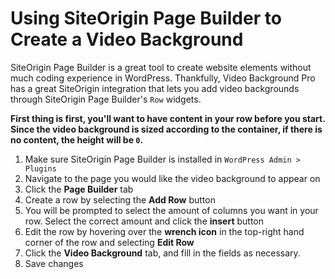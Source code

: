 # Using SiteOrigin Page Builder to Create a Video Background

SiteOrigin Page Builder is a great tool to create website elements without much coding experience in WordPress. Thankfully, Video Background Pro has a great SiteOrigin integration that lets you add video backgrounds through SiteOrigin Page Builder's `Row` widgets.

**First thing is first, you'll want to have content in your row before you start. Since the video background is sized according to the container, if there is no content, the height will be `0`.**

1. Make sure SiteOrigin Page Builder is installed in `WordPress Admin > Plugins`
2. Navigate to the page you would like the video background to appear on
3. Click the **Page Builder** tab
4. Create a row by selecting the **Add Row** button
5. You will be prompted to select the amount of columns you want in your row. Select the correct amount and click the **insert** button
6. Edit the row by hovering over the **wrench icon** in the top-right hand corner of the row and selecting **Edit Row**
7. Click the **Video Background** tab, and fill in the fields as necessary.
8. Save changes